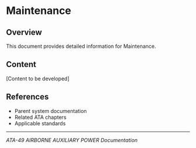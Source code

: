 # Maintenance

## Overview

This document provides detailed information for Maintenance.

## Content

[Content to be developed]

## References

- Parent system documentation
- Related ATA chapters
- Applicable standards

---

*ATA-49 AIRBORNE AUXILIARY POWER Documentation*
